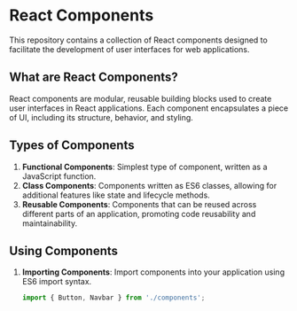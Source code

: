 # React Components

This repository contains a collection of React components designed to facilitate the development of user interfaces for web applications.

## What are React Components?

React components are modular, reusable building blocks used to create user interfaces in React applications. Each component encapsulates a piece of UI, including its structure, behavior, and styling.

## Types of Components

1. **Functional Components**: Simplest type of component, written as a JavaScript function.
2. **Class Components**: Components written as ES6 classes, allowing for additional features like state and lifecycle methods.
3. **Reusable Components**: Components that can be reused across different parts of an application, promoting code reusability and maintainability.

## Using Components

1. **Importing Components**: Import components into your application using ES6 import syntax.
   ```jsx
   import { Button, Navbar } from './components';
